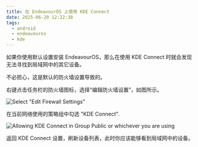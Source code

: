 ```yaml
---
title: 在 EndeavourOS 上使用 KDE Connect
date: 2025-06-20 12:22:38
tags:
  - android
  - endeavouros
  - kde
---
```

如果你使用默认设置安装 EndeavourOS，那么在使用 KDE Connect 时就会发现无法寻找到局域网中的其它设备。

不必担心，这是默认的防火墙设置导致的。

右键点击任务栏的防火墙图标，选择“编辑防火墙设置”，如图所示。

![Select "Edit Firewall Settings"](https://i.111666.best/image/xVhNMQ7AqDwe1hgRrfaepE.png)

在当前网络使用的策略组中勾选 "KDE Connect".

![Allowing KDE Connect in Group Public or whichever you are using](https://i.111666.best/image/dKhpt8aSfwJdst1T7IXMz6.png)

返回 KDE Connect 设置，刷新设备列表，此时你应该能够看到局域网中的设备。